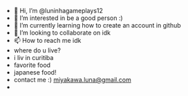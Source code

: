 - 👋 Hi, I’m @luninhagameplays12
- 👀 I’m interested in be a good person :)
- 🌱 I’m currently learning how to create an account in github
- 💞️ I’m looking to collaborate on idk
- 📫 How to reach me idk
- where do u live?
- i liv in curitiba 
- favorite food
- japanese food!
- contact me :) miyakawa.luna@gmail.com
- 

<!---
luninhagameplays12/luninhagameplays12 is a ✨ special ✨ repository because its `README.md` (this file) appears on your GitHub profile.
You can click the Preview link to take a look at your changes.
--->
